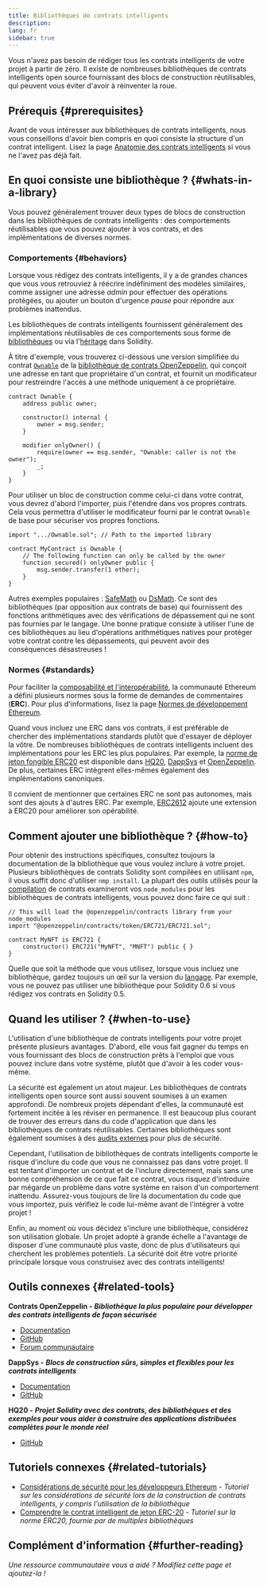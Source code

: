 ```yaml
---
title: Bibliothèques de contrats intelligents
description:
lang: fr
sidebar: true
---
```


Vous n'avez pas besoin de rédiger tous les contrats intelligents de votre projet à partir de zéro. Il existe de nombreuses bibliothèques de contrats intelligents open source fournissant des blocs de construction réutilisables, qui peuvent vous éviter d'avoir à réinventer la roue.

## Prérequis {#prerequisites}

Avant de vous intéresser aux bibliothèques de contrats intelligents, nous vous conseillons d'avoir bien compris en quoi consiste la structure d'un contrat intelligent. Lisez la page [Anatomie des contrats intelligents](/developers/docs/smart-contracts/anatomy/) si vous ne l'avez pas déjà fait.

## En quoi consiste une bibliothèque ? {#whats-in-a-library}

Vous pouvez généralement trouver deux types de blocs de construction dans les bibliothèques de contrats intelligents : des comportements réutilisables que vous pouvez ajouter à vos contrats, et des implémentations de diverses normes.

### Comportements {#behaviors}

Lorsque vous rédigez des contrats intelligents, il y a de grandes chances que vous vous retrouviez à réécrire indéfiniment des modèles similaires, comme assigner une adresse _admin_ pour effectuer des opérations protégées, ou ajouter un bouton d'urgence _pause_ pour répondre aux problèmes inattendus.

Les bibliothèques de contrats intelligents fournissent généralement des implémentations réutilisables de ces comportements sous forme de [bibliothèques](https://solidity.readthedocs.io/en/v0.7.2/contracts.html#libraries) ou via l'[héritage](https://solidity.readthedocs.io/en/v0.7.2/contracts.html#inheritance) dans Solidity.

À titre d'exemple, vous trouverez ci-dessous une version simplifiée du contrat [`Ownable`](https://github.com/OpenZeppelin/openzeppelin-contracts/blob/v3.2.0/contracts/access/Ownable.sol) de la [bibliothèque de contrats OpenZeppelin](https://github.com/OpenZeppelin/openzeppelin-contracts), qui conçoit une adresse en tant que propriétaire d'un contrat, et fournit un modificateur pour restreindre l'accès à une méthode uniquement à ce propriétaire.

```solidity
contract Ownable {
    address public owner;

    constructor() internal {
        owner = msg.sender;
    }

    modifier onlyOwner() {
        require(owner == msg.sender, "Ownable: caller is not the owner");
        _;
    }
}
```

Pour utiliser un bloc de construction comme celui-ci dans votre contrat, vous devrez d'abord l'importer, puis l'étendre dans vos propres contrats. Cela vous permettra d'utiliser le modificateur fourni par le contrat `Ownable` de base pour sécuriser vos propres fonctions.

```solidity
import ".../Ownable.sol"; // Path to the imported library

contract MyContract is Ownable {
    // The following function can only be called by the owner
    function secured() onlyOwner public {
        msg.sender.transfer(1 ether);
    }
}
```

Autres exemples populaires : [SafeMath](https://docs.openzeppelin.com/contracts/3.x/utilities#math) ou [DsMath](https://dappsys.readthedocs.io/en/latest/ds_math.html). Ce sont des bibliothèques (par opposition aux contrats de base) qui fournissent des fonctions arithmétiques avec des vérifications de dépassement qui ne sont pas fournies par le langage. Une bonne pratique consiste à utiliser l'une de ces bibliothèques au lieu d'opérations arithmétiques natives pour protéger votre contrat contre les dépassements, qui peuvent avoir des conséquences désastreuses !

### Normes {#standards}

Pour faciliter la [composabilité et l'interopérabilité](/developers/docs/smart-contracts/composability/), la communauté Ethereum a défini plusieurs normes sous la forme de demandes de commentaires (**ERC**). Pour plus d'informations, lisez la page [Normes de développement Ethereum](/developers/docs/standards/).

Quand vous incluez une ERC dans vos contrats, il est préférable de chercher des implémentations standards plutôt que d'essayer de déployer la vôtre. De nombreuses bibliothèques de contrats intelligents incluent des implémentations pour les ERC les plus populaires. Par exemple, la [norme de jeton fongible ERC20](/developers/tutorials/understand-the-erc-20-token-smart-contract/) est disponible dans [HQ20](https://github.com/HQ20/contracts/blob/master/contracts/token/README.md), [DappSys](http://dapp.tools/dappsys/ds-token.html) et [OpenZeppelin](https://docs.openzeppelin.com/contracts/3.x/erc20). De plus, certaines ERC intègrent elles-mêmes également des implémentations canoniques.

Il convient de mentionner que certaines ERC ne sont pas autonomes, mais sont des ajouts à d'autres ERC. Par exemple, [ERC2612](https://eips.ethereum.org/EIPS/eip-2612) ajoute une extension à ERC20 pour améliorer son opérabilité.

## Comment ajouter une bibliothèque ? {#how-to}

Pour obtenir des instructions spécifiques, consultez toujours la documentation de la bibliothèque que vous voulez inclure à votre projet. Plusieurs bibliothèques de contrats Solidity sont compilées en utilisant `npm`, il vous suffit donc d'utiliser `nmp install`. La plupart des outils utilisés pour la [compilation](/developers/docs/smart-contracts/compiling/) de contrats examineront vos `node_modules` pour les bibliothèques de contrats intelligents, vous pouvez donc faire ce qui suit :

```solidity
// This will load the @openzeppelin/contracts library from your node_modules
import "@openzeppelin/contracts/token/ERC721/ERC721.sol";

contract MyNFT is ERC721 {
    constructor() ERC721("MyNFT", "MNFT") public { }
}
```

Quelle que soit la méthode que vous utilisez, lorsque vous incluez une bibliothèque, gardez toujours un œil sur la version du [langage](/developers/docs/smart-contracts/languages/). Par exemple, vous ne pouvez pas utiliser une bibliothèque pour Solidity 0.6 si vous rédigez vos contrats en Solidity 0.5.

## Quand les utiliser ? {#when-to-use}

L'utilisation d'une bibliothèque de contrats intelligents pour votre projet présente plusieurs avantages. D'abord, elle vous fait gagner du temps en vous fournissant des blocs de construction prêts à l'emploi que vous pouvez inclure dans votre système, plutôt que d'avoir à les coder vous-même.

La sécurité est également un atout majeur. Les bibliothèques de contrats intelligents open source sont aussi souvent soumises à un examen approfondi. De nombreux projets dépendant d'elles, la communauté est fortement incitée à les réviser en permanence. Il est beaucoup plus courant de trouver des erreurs dans du code d'application que dans les bibliothèques de contrats réutilisables. Certaines bibliothèques sont également soumises à des [audits externes](https://github.com/OpenZeppelin/openzeppelin-contracts/tree/master/audit) pour plus de sécurité.

Cependant, l'utilisation de bibliothèques de contrats intelligents comporte le risque d'inclure du code que vous ne connaissez pas dans votre projet. Il est tentant d'importer un contrat et de l'inclure directement, mais sans une bonne compréhension de ce que fait ce contrat, vous risquez d'introduire par mégarde un problème dans votre système en raison d'un comportement inattendu. Assurez-vous toujours de lire la documentation du code que vous importez, puis vérifiez le code lui-même avant de l'intégrer à votre projet !

Enfin, au moment où vous décidez s'inclure une bibliothèque, considérez son utilisation globale. Un projet adopté à grande échelle a l'avantage de disposer d'une communauté plus vaste, donc de plus d'utilisateurs qui cherchent les problèmes potentiels. La sécurité doit être votre priorité principale lorsque vous construisez avec des contrats intelligents!

## Outils connexes {#related-tools}

**Contrats OpenZeppelin -** **_Bibliothèque la plus populaire pour développer des contrats intelligents de façon sécurisée_**

- [Documentation](https://docs.openzeppelin.com/contracts/)
- [GitHub](https://github.com/OpenZeppelin/openzeppelin-contracts)
- [Forum communautaire](https://forum.openzeppelin.com/c/general/16)

**DappSys -** **_Blocs de construction sûrs, simples et flexibles pour les contrats intelligents_**

- [Documentation](https://dapp.tools/dappsys/)
- [GitHub](https://github.com/dapphub/dappsys)

**HQ20 -** **_Projet Solidity avec des contrats, des bibliothèques et des exemples pour vous aider à construire des applications distribuées complètes pour le monde réel_**

- [GitHub](https://github.com/HQ20/contracts)

## Tutoriels connexes {#related-tutorials}

- [Considérations de sécurité pour les développeurs Ethereum](/developers/docs/smart-contracts/security/) _- Tutoriel sur les considérations de sécurité lors de la construction de contrats intelligents, y compris l'utilisation de la bibliothèque_
- [Comprendre le contrat intelligent de jeton ERC-20](/developers/tutorials/understand-the-erc-20-token-smart-contract/) _- Tutoriel sur la norme ERC20, fournie par de multiples bibliothèques_

## Complément d'information {#further-reading}

_Une ressource communautaire vous a aidé ? Modifiez cette page et ajoutez-la !_
